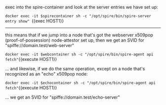 
exec into the spire-container and look at the server entries we have set up:

`docker exec -it $spirecontainer sh -c "/opt/spire/bin/spire-server entry show" `{{exec HOST1}}

----

this means that if we jump into a node that's got the webserver x509pop (proof-of-possession) node-attestor set up,
then we get an SVID for "spiffe://domain.test/web-server"

`docker exec -it $webcontainer sh -c "/opt/spire/bin/spire-agent api fetch"`{{execute HOST1}}

... and likewise, if we do the same operation, except on a node that's recognized as an "echo" x509pop node:

`docker exec -it $echocontainer sh -c "/opt/spire/bin/spire-agent api fetch"`{{execute HOST1}}

... we get an SVID for "spiffe://domain.test/echo-server"









